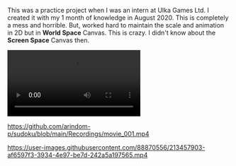 This was a practice project when I was an intern at Ulka Games Ltd.
I created it with my 1 month of knowledge in August 2020. This is completely a mess and horrible. But, worked hard to maintain the scale and animation in 2D but in **World Space** Canvas. This is crazy. I didn't know about the **Screen Space** Canvas then.  

<video src="https://github.com/arindom-p/sudoku/blob/main/Recordings/movie_001.mp4" controls="controls" style="max-width: 720px;"></video>

https://github.com/arindom-p/sudoku/blob/main/Recordings/movie_001.mp4

https://user-images.githubusercontent.com/88870556/213457903-af6597f3-3934-4e97-be7d-242a5a197565.mp4
